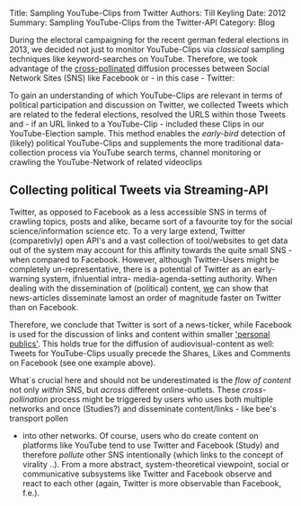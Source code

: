 Title: Sampling YouTube-Clips from Twitter
Authors: Till Keyling
Date: 2012
Summary: Sampling YouTube-Clips from the Twitter-API
Category: Blog

During the  electoral campaigning for the recent german federal elections in
2013, we decided not just to monitor YouTube-Clips via _classical_ sampling
techniques like keyword-searches on YouTube. Therefore, we took advantage of the
[cross-pollinated](http://arxiv.org/abs/1301.6932) diffusion processes between
Social Network Sites (SNS) like Facebook or - in this case - Twitter:

To gain an understanding of which YouTube-Clips are relevant in terms of
political participation and discussion on Twitter, we collected Tweets which are
related to the federal elections, resolved the URLS within those Tweets and - if
an URL linked to a YouTube-Clip - included these Clips in our YouTube-Election
sample. This method enables the _early-bird_ detection of (likely) political
YouTube-Clips and supplements the more traditional data-collection process via
YouTube search terms, channel monitoring or crawling the YouTube-Network of
related videoclips



## Collecting political Tweets via Streaming-API

Twitter, as opposed to Facebook as a less accessible SNS in terms of crawling
topics, posts and alike, became sort of a favourite toy for the social
science/information science etc. To a very large extend, Twitter (comparetivly)
open API's and a vast collection of tool/websites to get data out of the system
may account for this affinity towards the quite small SNS - when compared to
Facebook. However, although Twitter-Users might be completely un-representative,
there is a potential of Twitter as an early-warning system, ifnluential intra-
media-agenda-setting authority. When dealing with the dissemination of
(political) content,
[we](https://speakerdeck.com/dorvak/news-diffusion-ecrea-2012) can
show that news-articles disseminate lamost an order of magnitude faster on
Twitter than on Facebook.

<script async class="speakerdeck-embed" data-id="3e041690b8e401310db522637f6c77d3" data-ratio="1.33333333333333" src="//speakerdeck.com/assets/embed.js"></script>

Therefore, we conclude that Twitter is sort of a news-ticker, while Facebook is
used for the discussion of links and content within smaller ['personal
publics'](http://www.schmidtmitdete.de/english-content). This holds true for the
diffusion of audiovisual-content as well: Tweets for YouTube-Clips usually
precede the Shares, Likes and Comments on Facebook (see one example above).


What´s crucial here and should not be underestimated is the *flow of content*
not only *within* SNS, but *across* different online-outlets. These *cross-
pollination* process might be triggered by users who uses both multiple networks
and once (Studies?) and disseminate content/links  - like bee's transport pollen
- into other networks. Of course, users who do create content on platforms like
YouTube tend to use Twitter and Facebook (Study) and therefore *pollute* other
SNS intentionally (which links to the concept of virality ..). From a more
abstract, system-theoretical viewpoint, social or communicative subsystems like
Twitter and Facebook observe and react to each other (again, Twitter is more
observable than Facebook, f.e.).

